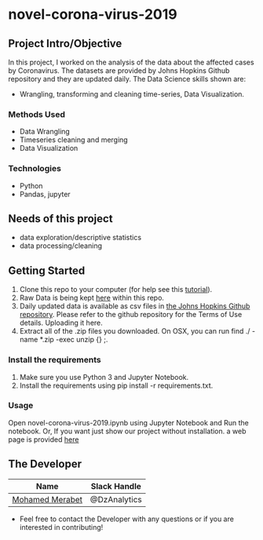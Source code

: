 # novel-corona-virus-2019

## Project Intro/Objective
In this project, I worked on the analysis of the data about the affected cases by Coronavirus. The datasets are provided by Johns Hopkins Github repository and they are updated daily. 
The Data Science skills shown are: 
* Wrangling, transforming and cleaning time-series, Data Visualization. 

### Methods Used
* Data Wrangling 
* Timeseries cleaning and merging 
* Data Visualization

### Technologies
* Python
* Pandas, jupyter

## Needs of this project

- data exploration/descriptive statistics
- data processing/cleaning

## Getting Started

1. Clone this repo to your computer (for help see this [tutorial](https://help.github.com/articles/cloning-a-repository/)).
2. Raw Data is being kept [here](https://github.com/DzAnalytics/novel-corona-virus-2019/tree/master/novel-corona-virus-2019-dataset) within this repo.
3. Daily updated data is available as csv files in [the Johns Hopkins Github repository](https://github.com/CSSEGISandData/COVID-19). Please refer to the github repository for the Terms of Use details. Uploading it here.    
4. Extract all of the .zip files you downloaded.
    On OSX, you can run find ./ -name \*.zip -exec unzip {} \;.

### Install the requirements
1. Make sure you use Python 3 and Jupyter Notebook.
2. Install the requirements using pip install -r requirements.txt.

### Usage
Open novel-corona-virus-2019.ipynb using Jupyter Notebook and Run the notebook.
Or, If you want just show our project without installation. a web page is provided [here](https://github.com/DzAnalytics/novel-corona-virus-2019/blob/master/novel-corona-virus-2019.html) 

## The Developer


|Name     |  Slack Handle   | 
|---------|-----------------|
|[Mohamed Merabet](https://github.com/DzAnalytics)| @DzAnalytics       |


* Feel free to contact the Developer with any questions or if you are interested in contributing!
